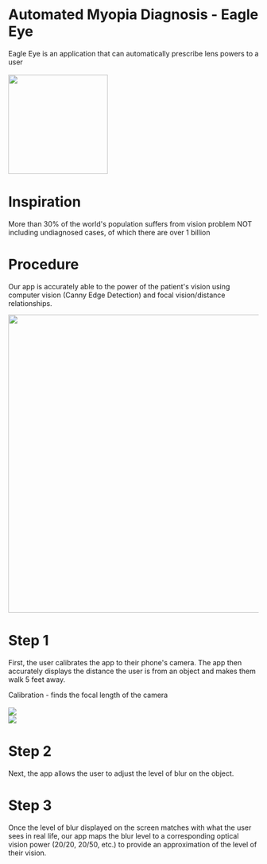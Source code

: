 # Automated Myopia Diagnosis - Eagle Eye
Eagle Eye is an application that can automatically prescribe lens powers to a user
<br>
<br>
<img src="https://upload.wikimedia.org/wikipedia/commons/9/9f/Snellen_chart.svg" width=200>
 
# Inspiration
More than 30% of the world's population suffers from vision problem NOT including undiagnosed cases, of which there are over 1 billion
 
# Procedure
Our app is accurately able to the power of the patient's vision using computer vision (Canny Edge Detection) and focal vision/distance relationships.
 
<img src='https://turbosnu.files.wordpress.com/2016/01/screenshot.jpg' width=600>  
 
# Step 1
First, the user calibrates the app to their phone's camera. The app then accurately displays the distance the user is from an object and makes them walk 5 feet away. 
 
Calibration - finds the focal length of the camera
<br>
<br>
<img src="https://render.githubusercontent.com/render/math?math=\FocalLength = \frac{(Pixel Width \cdot DistanceToObject)}{ObjectWidth}\]">
<br>
<img src="https://render.githubusercontent.com/render/math?math=\Distance = \frac{(Focal Length \cdot Object Width)}{Pixel Width}\]">
 
# Step 2
Next, the app allows the user to adjust the level of blur on the object.
 
# Step 3
Once the level of blur displayed on the screen matches with what the user sees in real life, our app maps the blur level to a corresponding optical vision power (20/20, 20/50, etc.) to provide an approximation of the level of their vision.
 

